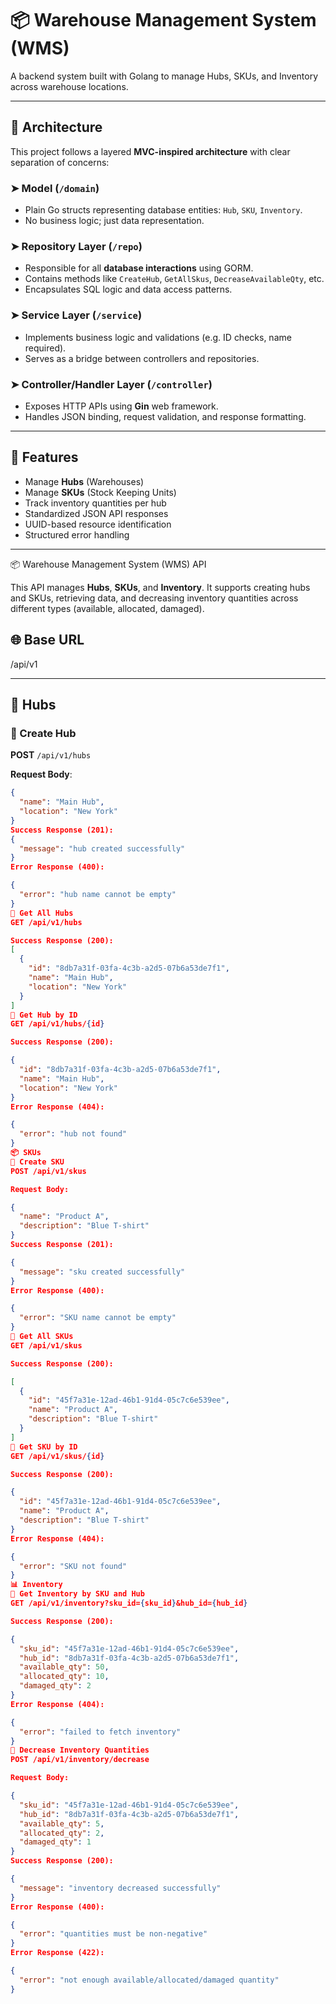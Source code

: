 # 📦 Warehouse Management System (WMS)

A backend system built with Golang to manage Hubs, SKUs, and Inventory across warehouse locations.

---

## 🧱 Architecture

This project follows a layered **MVC-inspired architecture** with clear separation of concerns:

### ➤ Model (`/domain`)
- Plain Go structs representing database entities: `Hub`, `SKU`, `Inventory`.
- No business logic; just data representation.

### ➤ Repository Layer (`/repo`)
- Responsible for all **database interactions** using GORM.
- Contains methods like `CreateHub`, `GetAllSkus`, `DecreaseAvailableQty`, etc.
- Encapsulates SQL logic and data access patterns.

### ➤ Service Layer (`/service`)
- Implements business logic and validations (e.g. ID checks, name required).
- Serves as a bridge between controllers and repositories.

### ➤ Controller/Handler Layer (`/controller`)
- Exposes HTTP APIs using **Gin** web framework.
- Handles JSON binding, request validation, and response formatting.

---

## 🚀 Features

- Manage **Hubs** (Warehouses)
- Manage **SKUs** (Stock Keeping Units)
- Track inventory quantities per hub
- Standardized JSON API responses
- UUID-based resource identification
- Structured error handling

---

📦 Warehouse Management System (WMS) API

This API manages **Hubs**, **SKUs**, and **Inventory**. It supports creating hubs and SKUs, retrieving data, and decreasing inventory quantities across different types (available, allocated, damaged).

## 🌐 Base URL

/api/v1

---

## 🏬 Hubs

### 🔹 Create Hub

**POST** `/api/v1/hubs`

**Request Body**:
```json
{
  "name": "Main Hub",
  "location": "New York"
}
Success Response (201):
{
  "message": "hub created successfully"
}
Error Response (400):

{
  "error": "hub name cannot be empty"
}
🔹 Get All Hubs
GET /api/v1/hubs

Success Response (200):
[
  {
    "id": "8db7a31f-03fa-4c3b-a2d5-07b6a53de7f1",
    "name": "Main Hub",
    "location": "New York"
  }
]
🔹 Get Hub by ID
GET /api/v1/hubs/{id}

Success Response (200):

{
  "id": "8db7a31f-03fa-4c3b-a2d5-07b6a53de7f1",
  "name": "Main Hub",
  "location": "New York"
}
Error Response (404):

{
  "error": "hub not found"
}
📦 SKUs
🔹 Create SKU
POST /api/v1/skus

Request Body:

{
  "name": "Product A",
  "description": "Blue T-shirt"
}
Success Response (201):

{
  "message": "sku created successfully"
}
Error Response (400):

{
  "error": "SKU name cannot be empty"
}
🔹 Get All SKUs
GET /api/v1/skus

Success Response (200):

[
  {
    "id": "45f7a31e-12ad-46b1-91d4-05c7c6e539ee",
    "name": "Product A",
    "description": "Blue T-shirt"
  }
]
🔹 Get SKU by ID
GET /api/v1/skus/{id}

Success Response (200):

{
  "id": "45f7a31e-12ad-46b1-91d4-05c7c6e539ee",
  "name": "Product A",
  "description": "Blue T-shirt"
}
Error Response (404):

{
  "error": "SKU not found"
}
📊 Inventory
🔹 Get Inventory by SKU and Hub
GET /api/v1/inventory?sku_id={sku_id}&hub_id={hub_id}

Success Response (200):

{
  "sku_id": "45f7a31e-12ad-46b1-91d4-05c7c6e539ee",
  "hub_id": "8db7a31f-03fa-4c3b-a2d5-07b6a53de7f1",
  "available_qty": 50,
  "allocated_qty": 10,
  "damaged_qty": 2
}
Error Response (404):

{
  "error": "failed to fetch inventory"
}
🔹 Decrease Inventory Quantities
POST /api/v1/inventory/decrease

Request Body:

{
  "sku_id": "45f7a31e-12ad-46b1-91d4-05c7c6e539ee",
  "hub_id": "8db7a31f-03fa-4c3b-a2d5-07b6a53de7f1",
  "available_qty": 5,
  "allocated_qty": 2,
  "damaged_qty": 1
}
Success Response (200):

{
  "message": "inventory decreased successfully"
}
Error Response (400):

{
  "error": "quantities must be non-negative"
}
Error Response (422):

{
  "error": "not enough available/allocated/damaged quantity"
}

```
